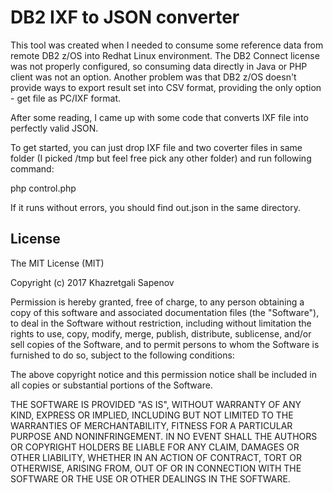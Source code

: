 # DB2 IXF to JSON converter

This tool was created when I needed to consume some reference data from remote DB2 z/OS into Redhat Linux environment. The DB2 Connect license was not properly configured, so consuming data directly in Java or PHP client was not an option. Another problem was that DB2 z/OS doesn't provide ways to export result set into CSV format, providing the only option - get file as PC/IXF format.

After some reading, I came up with some code that converts IXF file into perfectly valid JSON.

To get started, you can just drop IXF file and two coverter files in same folder (I picked /tmp but feel free pick any other folder) and run following command:

php control.php

If it runs without errors, you should find out.json in the same directory.


## License

The MIT License (MIT)

Copyright (c) 2017 Khazretgali Sapenov

Permission is hereby granted, free of charge, to any person obtaining a copy
of this software and associated documentation files (the "Software"), to deal
in the Software without restriction, including without limitation the rights
to use, copy, modify, merge, publish, distribute, sublicense, and/or sell
copies of the Software, and to permit persons to whom the Software is
furnished to do so, subject to the following conditions:

The above copyright notice and this permission notice shall be included in all
copies or substantial portions of the Software.

THE SOFTWARE IS PROVIDED "AS IS", WITHOUT WARRANTY OF ANY KIND, EXPRESS OR
IMPLIED, INCLUDING BUT NOT LIMITED TO THE WARRANTIES OF MERCHANTABILITY,
FITNESS FOR A PARTICULAR PURPOSE AND NONINFRINGEMENT. IN NO EVENT SHALL THE
AUTHORS OR COPYRIGHT HOLDERS BE LIABLE FOR ANY CLAIM, DAMAGES OR OTHER
LIABILITY, WHETHER IN AN ACTION OF CONTRACT, TORT OR OTHERWISE, ARISING FROM,
OUT OF OR IN CONNECTION WITH THE SOFTWARE OR THE USE OR OTHER DEALINGS IN THE
SOFTWARE.
